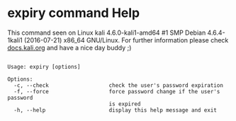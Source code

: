 # expiry command Help
 
 This command seen on Linux kali 4.6.0-kali1-amd64 #1 SMP Debian 4.6.4-1kali1 (2016-07-21) x86_64 GNU/Linux. For further information please check [docs.kali.org](docs.kali.org) and have a nice day buddy ;) 

~~~

Usage: expiry [options]

Options:
  -c, --check                   check the user's password expiration
  -f, --force                   force password change if the user's password
                                is expired
  -h, --help                    display this help message and exit


~~~
